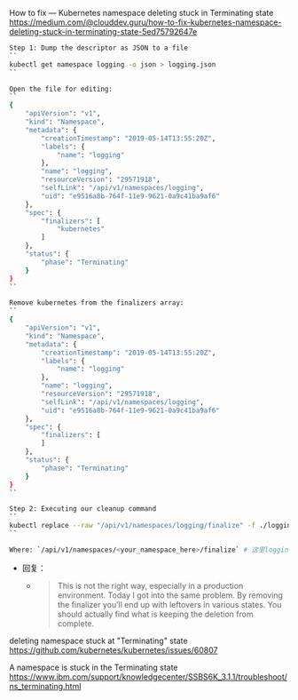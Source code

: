 
How to fix — Kubernetes namespace deleting stuck in Terminating state https://medium.com/@clouddev.guru/how-to-fix-kubernetes-namespace-deleting-stuck-in-terminating-state-5ed75792647e
```sh
Step 1: Dump the descriptor as JSON to a file
``
kubectl get namespace logging -o json > logging.json
``

Open the file for editing:
``
{
    "apiVersion": "v1",
    "kind": "Namespace",
    "metadata": {
        "creationTimestamp": "2019-05-14T13:55:20Z",
        "labels": {
            "name": "logging"
        },
        "name": "logging",
        "resourceVersion": "29571918",
        "selfLink": "/api/v1/namespaces/logging",
        "uid": "e9516a8b-764f-11e9-9621-0a9c41ba9af6"
    },
    "spec": {
        "finalizers": [
            "kubernetes"
        ]
    },
    "status": {
        "phase": "Terminating"
    }
}
``

Remove kubernetes from the finalizers array:
``
{
    "apiVersion": "v1",
    "kind": "Namespace",
    "metadata": {
        "creationTimestamp": "2019-05-14T13:55:20Z",
        "labels": {
            "name": "logging"
        },
        "name": "logging",
        "resourceVersion": "29571918",
        "selfLink": "/api/v1/namespaces/logging",
        "uid": "e9516a8b-764f-11e9-9621-0a9c41ba9af6"
    },
    "spec": {
        "finalizers": [
        ]
    },
    "status": {
        "phase": "Terminating"
    }
}
``

Step 2: Executing our cleanup command
``
kubectl replace --raw "/api/v1/namespaces/logging/finalize" -f ./logging.json
``

Where: `/api/v1/namespaces/<your_namespace_here>/finalize` # 这里logging就是处于Terminating状态一直删不掉的namespace的名称
```
- 回复：
  * > This is not the right way, especially in a production environment. Today I got into the same problem. By removing the finalizer you’ll end up with leftovers in various states. You should actually find what is keeping the deletion from complete.

deleting namespace stuck at "Terminating" state https://github.com/kubernetes/kubernetes/issues/60807

A namespace is stuck in the Terminating state https://www.ibm.com/support/knowledgecenter/SSBS6K_3.1.1/troubleshoot/ns_terminating.html
